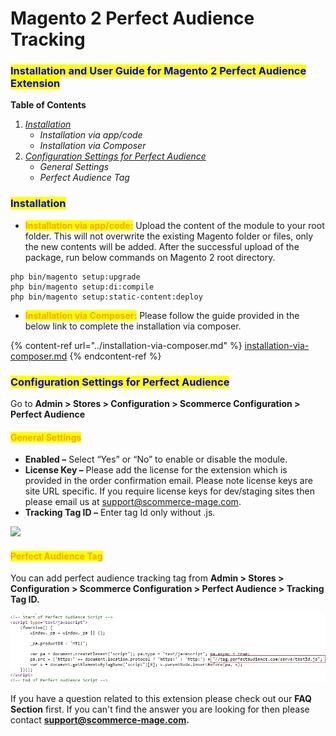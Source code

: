 # Magento 2 Perfect Audience Tracking

### <mark style="color:blue;">Installation and User Guide for Magento 2 Perfect Audience Extension</mark>

**Table of Contents**

1. [_Installation_ ](magento-2-perfect-audience-tracking.md#\_bookmark0)
   * _Installation via app/code_&#x20;
   * _Installation via Composer_
2. [_Configuration Settings for Perfect Audience_ ](magento-2-perfect-audience-tracking.md#\_bookmark3)
   * _General Settings_&#x20;
   * _Perfect Audience Tag_&#x20;

### <mark style="color:blue;">Installation</mark> <a href="#bookmark0" id="bookmark0"></a>

* <mark style="color:orange;">**Installation via app/code:**</mark> Upload the content of the module to your root folder. This will not overwrite the existing Magento folder or files, only the new contents will be added. After the successful upload of the package, run below commands on Magento 2 root directory.

```
php bin/magento setup:upgrade
php bin/magento setup:di:compile
php bin/magento setup:static-content:deploy
```

* <mark style="color:orange;">**Installation via Composer:**</mark> Please follow the guide provided in the below link to complete the installation via composer.

{% content-ref url="../installation-via-composer.md" %}
[installation-via-composer.md](../installation-via-composer.md)
{% endcontent-ref %}

### <mark style="color:blue;">Configuration Settings for Perfect Audience</mark> <a href="#bookmark3" id="bookmark3"></a>

Go to **Admin > Stores > Configuration > Scommerce Configuration > Perfect Audience**

#### <mark style="color:orange;">General Settings</mark> <a href="#bookmark4" id="bookmark4"></a>

* **Enabled –** Select “Yes” or “No” to enable or disable the module.
* **License Key –** Please add the license for the extension which is provided in the order confirmation email. Please note license keys are site URL specific. If you require license keys for dev/staging sites then please email us at [support@scommerce-mage.com](mailto:support@scommerce-mage.com).
* **Tracking Tag ID –** Enter tag Id only without .js.

![](../../.gitbook/assets/general\_perfectaudience.png)

#### <mark style="color:orange;">**Perfect Audience Tag**</mark>&#x20;

You can add perfect audience tracking tag from **Admin > Stores > Configuration > Scommerce Configuration > Perfect Audience > Tracking Tag ID.**

![](<../../.gitbook/assets/2 (5)>)

If you have a question related to this extension please check out our **FAQ Section** first. If you can't find the answer you are looking for then please contact [**support@scommerce-mage.com**](mailto:core@scommerce-mage.com)**.**

